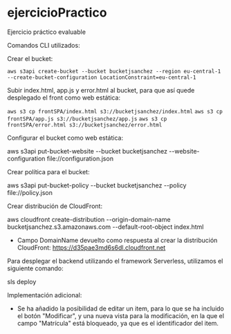 # ejercicioPractico
Ejercicio práctico evaluable

Comandos CLI utilizados:

Crear el bucket:

`aws s3api create-bucket --bucket bucketjsanchez --region eu-central-1 --create-bucket-configuration LocationConstraint=eu-central-1`


Subir index.html, app.js y error.html al bucket, para que así quede desplegado el front como web estática:

`aws s3 cp frontSPA/index.html s3://bucketjsanchez/index.html`
`aws s3 cp frontSPA/app.js s3://bucketjsanchez/app.js`
`aws s3 cp frontSPA/error.html s3://bucketjsanchez/error.html`


Configurar el bucket como web estática:

aws s3api put-bucket-website --bucket bucketjsanchez --website-configuration file://configuration.json


Crear política para el bucket:

aws s3api put-bucket-policy --bucket bucketjsanchez --policy file://policy.json


Crear distribución de CloudFront:

aws cloudfront create-distribution --origin-domain-name bucketjsanchez.s3.amazonaws.com --default-root-object index.html

* Campo DomainName devuelto como respuesta al crear la distribución CloudFront: https://d35pae3md6s6dl.cloudfront.net


Para desplegar el backend utilizando el framework Serverless, utilizamos el siguiente comando:

sls deploy


Implementación adicional:

* Se ha añadido la posibilidad de editar un item, para lo que se ha incluido el botón "Modificar", y una nueva vista para la modificación, en la que el campo "Matrícula" está bloqueado, ya que es el identificador del item.
